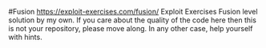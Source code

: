 #Fusion
https://exploit-exercises.com/fusion/
Exploit Exercises Fusion level solution by my own.
If you care about the quality of the code here then this is not your repository, please move along. In any other case, help yourself with hints.
